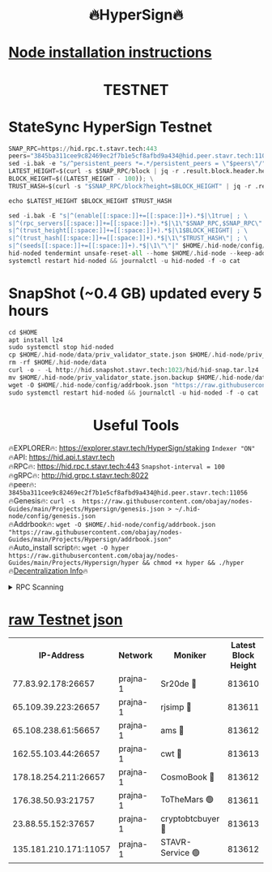 <h1 align="center"> 🔥HyperSign🔥</h1>

[Node installation instructions](https://github.com/obajay/nodes-Guides/tree/main/Projects/Hypersign)
=

<h1 align="center"> TESTNET</h1>

# StateSync HyperSign Testnet
```python
SNAP_RPC=https://hid.rpc.t.stavr.tech:443
peers="3845ba311cee9c82469ec2f7b1e5cf8afbd9a434@hid.peer.stavr.tech:11056"
sed -i.bak -e "s/^persistent_peers *=.*/persistent_peers = \"$peers\"/" $HOME/.hid-node/config/config.toml
LATEST_HEIGHT=$(curl -s $SNAP_RPC/block | jq -r .result.block.header.height); \
BLOCK_HEIGHT=$((LATEST_HEIGHT - 100)); \
TRUST_HASH=$(curl -s "$SNAP_RPC/block?height=$BLOCK_HEIGHT" | jq -r .result.block_id.hash)

echo $LATEST_HEIGHT $BLOCK_HEIGHT $TRUST_HASH

sed -i.bak -E "s|^(enable[[:space:]]+=[[:space:]]+).*$|\1true| ; \
s|^(rpc_servers[[:space:]]+=[[:space:]]+).*$|\1\"$SNAP_RPC,$SNAP_RPC\"| ; \
s|^(trust_height[[:space:]]+=[[:space:]]+).*$|\1$BLOCK_HEIGHT| ; \
s|^(trust_hash[[:space:]]+=[[:space:]]+).*$|\1\"$TRUST_HASH\"| ; \
s|^(seeds[[:space:]]+=[[:space:]]+).*$|\1\"\"|" $HOME/.hid-node/config/config.toml
hid-noded tendermint unsafe-reset-all --home $HOME/.hid-node --keep-addr-book
systemctl restart hid-noded && journalctl -u hid-noded -f -o cat
```
# SnapShot (~0.4 GB) updated every 5 hours
```python
cd $HOME
apt install lz4
sudo systemctl stop hid-noded
cp $HOME/.hid-node/data/priv_validator_state.json $HOME/.hid-node/priv_validator_state.json.backup
rm -rf $HOME/.hid-node/data
curl -o - -L http://hid.snapshot.stavr.tech:1023/hid/hid-snap.tar.lz4 | lz4 -c -d - | tar -x -C $HOME/.hid-node --strip-components 2
mv $HOME/.hid-node/priv_validator_state.json.backup $HOME/.hid-node/data/priv_validator_state.json
wget -O $HOME/.hid-node/config/addrbook.json "https://raw.githubusercontent.com/obajay/nodes-Guides/main/Projects/Hypersign/addrbook.json"
sudo systemctl restart hid-noded && journalctl -u hid-noded -f -o cat
```

 <h1 align="center"> Useful Tools</h1>

🔥EXPLORER🔥:      https://explorer.stavr.tech/HyperSign/staking        `Indexer "ON"` \
🔥API:             https://hid.api.t.stavr.tech \
🔥RPC🔥:           https://hid.rpc.t.stavr.tech:443              `Snapshot-interval = 100` \
🔥gRPC🔥:          http://hid.grpc.t.stavr.tech:8022 \
🔥peer🔥:          `3845ba311cee9c82469ec2f7b1e5cf8afbd9a434@hid.peer.stavr.tech:11056` \
🔥Genesis🔥:     ```curl -s  https://raw.githubusercontent.com/obajay/nodes-Guides/main/Projects/Hypersign/genesis.json > ~/.hid-node/config/genesis.json``` \
🔥Addrbook🔥:    ```wget -O $HOME/.hid-node/config/addrbook.json "https://raw.githubusercontent.com/obajay/nodes-Guides/main/Projects/Hypersign/addrbook.json"``` \
🔥Auto_install script🔥: ```wget -O hyper https://raw.githubusercontent.com/obajay/nodes-Guides/main/Projects/Hypersign/hyper && chmod +x hyper && ./hyper``` \
🔥[Decentralization Info](https://github.com/obajay/StateSync-snapshots/tree/main/Projects/Hypersign/Decentralization)🔥

<details>
<summary>RPC Scanning</summary>

<h2 align="center"> We scan nodes in real time every 4 hours. And we provide the final result of RPC endpoints.
We cannot influence the operation of these nodes in any way. </h2>


```python
If Voting Power is higher than 0 --> then the Node is a validator of the network and may be subject to attack and be a potential threat to the chain.
```
```python
We marked such validators with a red symbol
```

</details>

[raw Testnet json](https://rpc-check.hypert.stavr.tech/hypert/rpc-hypert-result.json)
=

<table><tr><th>IP-Address</th><th>Network</th><th>Moniker</th><th>Latest Block Height</th><th>Earliest Block Height</th><th>Catching Up</th><th>Tx Index</th><th>Voting Power</th><th>Scan Time</th></tr><tr><td>77.83.92.178:26657</td><td>prajna-1</td><td>Sr20de 🔴</td><td>813610</td><td>1</td><td>False</td><td>on</td><td>1080256</td><td>2024-02-11T15:52:09.777482607UTC</td></tr><tr><td>65.109.39.223:26657</td><td>prajna-1</td><td>rjsimp 🔴</td><td>813611</td><td>1</td><td>False</td><td>on</td><td>1174193</td><td>2024-02-11T15:52:13.993041076UTC</td></tr><tr><td>65.108.238.61:56657</td><td>prajna-1</td><td>ams 🔴</td><td>813612</td><td>1</td><td>False</td><td>on</td><td>1213549</td><td>2024-02-11T15:52:18.869184162UTC</td></tr><tr><td>162.55.103.44:26657</td><td>prajna-1</td><td>cwt 🔴</td><td>813613</td><td>1</td><td>False</td><td>on</td><td>989833</td><td>2024-02-11T15:52:21.553714566UTC</td></tr><tr><td>178.18.254.211:26657</td><td>prajna-1</td><td>CosmoBook 🔴</td><td>813612</td><td>108201</td><td>False</td><td>on</td><td>990495</td><td>2024-02-11T15:52:18.462735517UTC</td></tr><tr><td>176.38.50.93:21757</td><td>prajna-1</td><td>ToTheMars 🟢</td><td>813611</td><td>635201</td><td>False</td><td>on</td><td>0</td><td>2024-02-11T15:52:11.553739182UTC</td></tr><tr><td>23.88.55.152:37657</td><td>prajna-1</td><td>cryptobtcbuyer 🔴</td><td>813613</td><td>713613</td><td>False</td><td>on</td><td>1199302</td><td>2024-02-11T15:52:21.847648088UTC</td></tr><tr><td>135.181.210.171:11057</td><td>prajna-1</td><td>STAVR-Service 🟢</td><td>813612</td><td>811501</td><td>False</td><td>on</td><td>0</td><td>2024-02-11T15:52:19.204025685UTC</td></tr></table>
